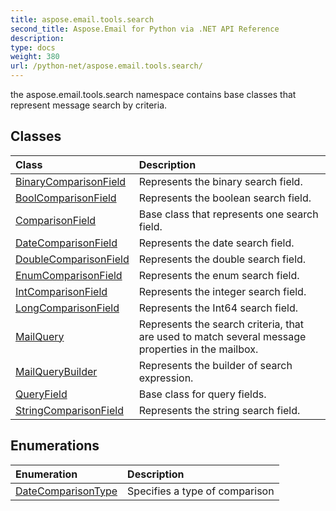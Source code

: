 ```yaml
---
title: aspose.email.tools.search
second_title: Aspose.Email for Python via .NET API Reference
description: 
type: docs
weight: 380
url: /python-net/aspose.email.tools.search/
---
```



the aspose.email.tools.search namespace contains base classes that represent message search by criteria.

## Classes
| Class | Description |
| :- | :- |
|[BinaryComparisonField](/python-net/aspose.email.tools.search/binarycomparisonfield/)|Represents the binary search field.|
|[BoolComparisonField](/python-net/aspose.email.tools.search/boolcomparisonfield/)|Represents the boolean search field.|
|[ComparisonField](/python-net/aspose.email.tools.search/comparisonfield/)|Base class that represents one search field.|
|[DateComparisonField](/python-net/aspose.email.tools.search/datecomparisonfield/)|Represents the date search field.|
|[DoubleComparisonField](/python-net/aspose.email.tools.search/doublecomparisonfield/)|Represents the double search field.|
|[EnumComparisonField](/python-net/aspose.email.tools.search/enumcomparisonfield/)|Represents the enum search field.|
|[IntComparisonField](/python-net/aspose.email.tools.search/intcomparisonfield/)|Represents the integer search field.|
|[LongComparisonField](/python-net/aspose.email.tools.search/longcomparisonfield/)|Represents the Int64 search field.|
|[MailQuery](/python-net/aspose.email.tools.search/mailquery/)|Represents the search criteria, that are used to match several message properties in the mailbox.|
|[MailQueryBuilder](/python-net/aspose.email.tools.search/mailquerybuilder/)|Represents the builder of search expression.|
|[QueryField](/python-net/aspose.email.tools.search/queryfield/)|Base class for query fields.|
|[StringComparisonField](/python-net/aspose.email.tools.search/stringcomparisonfield/)|Represents the string search field.|
## Enumerations
| Enumeration | Description |
| :- | :- |
|[DateComparisonType](/python-net/aspose.email.tools.search/datecomparisontype/)|Specifies a type of comparison|
